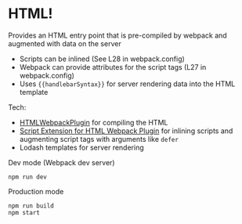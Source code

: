 # HTML!

Provides an HTML entry point that is pre-compiled by webpack and augmented with data on the server

- Scripts can be inlined (See L28 in webpack.config)
- Webpack can provide attributes for the script tags (L27 in webpack.config)
- Uses `{{handlebarSyntax}}` for server rendering data into the HTML template

Tech:

- [HTMLWebpackPlugin](https://github.com/jantimon/html-webpack-plugin) for compiling the HTML
- [Script Extension for HTML Webpack Plugin](https://github.com/numical/script-ext-html-webpack-plugin) for inlining scripts and augmenting script tags with arguments like `defer`
- Lodash templates for server rendering

Dev mode (Webpack dev server)

```
npm run dev
```

Production mode

```
npm run build
npm start
```
